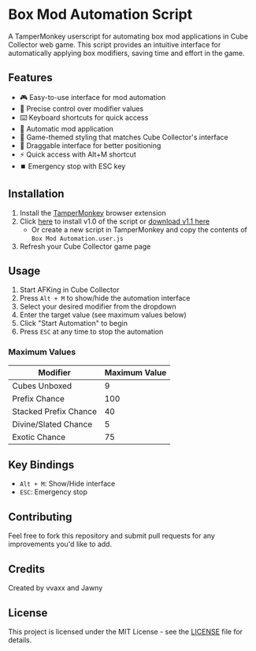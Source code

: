 # Box Mod Automation Script

A TamperMonkey userscript for automating box mod applications in Cube Collector web game. This script provides an intuitive interface for automatically applying box modifiers, saving time and effort in the game.

## Features

- 🎮 Easy-to-use interface for mod automation
- 🎯 Precise control over modifier values
- ⌨️ Keyboard shortcuts for quick access
- 🔄 Automatic mod application
- 🎨 Game-themed styling that matches Cube Collector's interface
- 📱 Draggable interface for better positioning
- ⚡ Quick access with Alt+M shortcut
- ⏹️ Emergency stop with ESC key

## Installation

1. Install the [TamperMonkey](https://www.tampermonkey.net/) browser extension
2. Click [here](attached_assets/Box%20Mod%20Automation-v1.0.user.js) to install v1.0 of the script or [download v1.1 here](Box%20Mod%20Automation.user.js)
   - Or create a new script in TamperMonkey and copy the contents of `Box Mod Automation.user.js`
3. Refresh your Cube Collector game page

## Usage

1. Start AFKing in Cube Collector
2. Press `Alt + M` to show/hide the automation interface
3. Select your desired modifier from the dropdown
4. Enter the target value (see maximum values below)
5. Click "Start Automation" to begin
6. Press `ESC` at any time to stop the automation

### Maximum Values

| Modifier | Maximum Value |
|----------|---------------|
| Cubes Unboxed | 9 |
| Prefix Chance | 100 |
| Stacked Prefix Chance | 40 |
| Divine/Slated Chance | 5 |
| Exotic Chance | 75 |

## Key Bindings

- `Alt + M`: Show/Hide interface
- `ESC`: Emergency stop

## Contributing

Feel free to fork this repository and submit pull requests for any improvements you'd like to add.

## Credits

Created by vvaxx and Jawny

## License

This project is licensed under the MIT License - see the [LICENSE](LICENSE) file for details.
